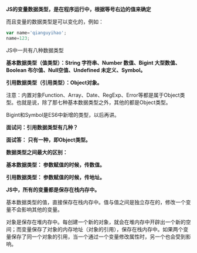 **JS的变量数据类型，是在程序运行中，根据等号右边的值来确定**

而且变量的数据类型是可以变化的，例如：

```javascript
var name='qianguyihao';
name=123;
```

JS中一共有八种数据类型

**基本数据类型（值类型）：String 字符串、Number 数值、Bigint 大型数值、Boolean 布尔值、Null空值、Undefined 未定义、Symbol。**

**引用数据类型（引用类型）：Object对象。**

注意：内置对象Function、Array、Date、RegExp、Error等都是属于Object类型。也就是说，除了那七种基本数据类型之外，其他的都是Object类型。

Bigint和Symbol是ES6中新增的类型，以后再讲。

**面试问：引用数据类型有几种？**

**面试答： 只有一种，即Object类型。**

**数据类型之间最大的区别：**

**基本数据类型： 参数赋值的时候，传数值。**

**引用数据类型： 参数赋值的时候，传地址。**

**JS中，所有的变量都是保存在栈内存中。**

基本数据类型的值，直接保存在栈内存中。值与值之间是独立存在的，修改一个变量不会影响其他的变量。

对象是保存在堆内存中。每创建一个新的对象，就会在堆内存中开辟出一个新的空间；而变量保存了对象的内存地址（对象的引用），保存在栈内存中。如果两个变量保存了同一个对象的引用，当一个通过一个变量修改属性时，另一个也会受到影响。